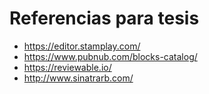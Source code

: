 # Referencias para tesis
* https://editor.stamplay.com/
* https://www.pubnub.com/blocks-catalog/
* https://reviewable.io/
* http://www.sinatrarb.com/
